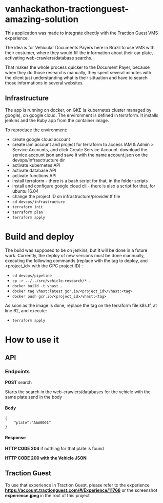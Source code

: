 # vanhackathon-tractionguest-amazing-solution

This application was made to integrate directly with the Traction Guest VMS experience.

The idea is for Vehicular Documents Payers here in Brazil to use VMS with their costumer, where they would fill the information about their car plate, activating web-crawlers/database searchs.

That makes the whole process quicker to the Document Payer, because when they do those researchs manually, they spent several minutes with the client just understanding what is their sittuation and  have to search those informations in several websites.

## Infrastructure

The app is running on docker, on GKE (a kubernetes cluster managed by google), on google cloud.
The environment is defined in terraform. It installs jenkins and the Ruby app from the container image.

To reproduce the environment:
- create google cloud account
- create iam account and project for terraform to access
	IAM & Admin > Service Accounts, and click Create Service Account.
	download the service account json and save it with the name account.json on the devops/infrasctructure dir
- activate kubernetes API
- activate database API
- activate functions API
- install terraform - there is a bash script for that, in the folder scripts
- install and configure google cloud cli - there is also a script for that, for ubuntu 16.04
- change the project ID on infrastructure/provider.tf file
- ```cd devops/infrastructure```
- ```terraform init```
- ```terraform plan```
- ```terraform apply```

# Build and deploy
The build was supposed to be on jenkins, but it will be done in a future work.
Currently, the deploy of new versions must be done mannually, executing the following commands (replace <tag> with the tag to deploy, and <project_id> with the GPC project ID) :
- ```cd devops/pipeline```
- ```cp -r ../../src/vehicle-research/* .```
- ```docker build -t vhast .```
- ```docker tag vhast:latest gcr.io/<project_id>/vhast:<tag>```
- ```docker push gcr.io/<project_id>/vhast:<tag>```

As soon as the image is done, replace the tag on the terraform file k8s.tf, at line 62, and execute:
- ```terraform apply```

# How to use it

## API

### Endpoints

__POST__ search

Starts the search in the web-crawlers/databases for the vehicle with the same plate send in the body

#### Body
    {
	    "plate":"AAA0001"
    }


#### Response
__HTTP CODE 204__ if nothing for that plate is found

__HTTP CODE 200 with the Vehicle JSON__ 

## Traction Guest

To use that experience in Traction Guest, please refer to the experience __https://account.tractionguest.com/#/Experience/11768__ or the screenshot __experience.jpeg__ in the root of this project 
